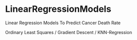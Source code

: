 # LinearRegressionModels

Linear Regression Models To Predict Cancer Death Rate 

Ordinary Least Squares / Gradient Descent / KNN-Regression
